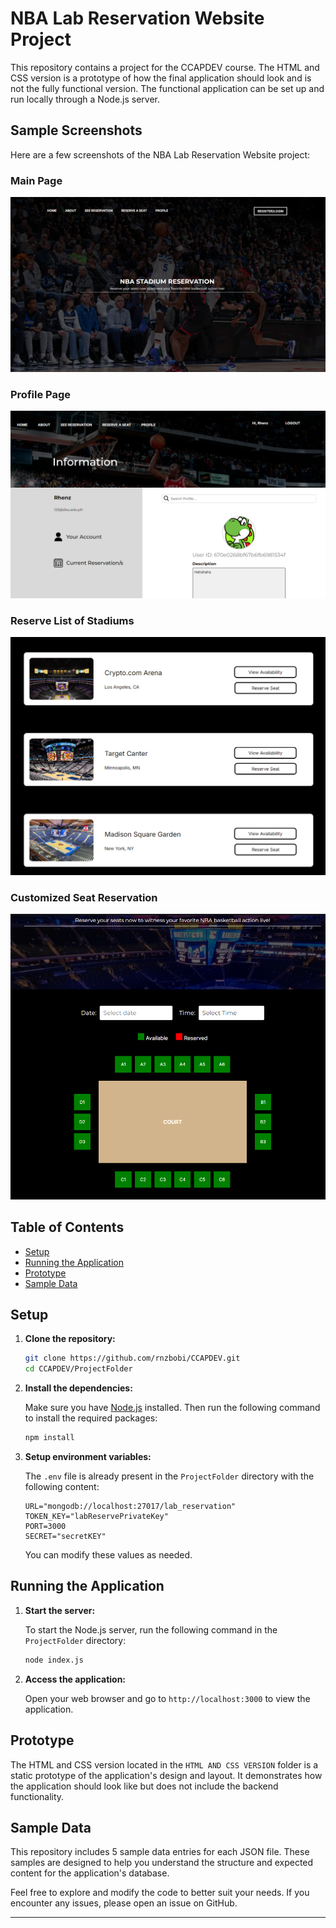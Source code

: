 # NBA Lab Reservation Website Project

This repository contains a project for the CCAPDEV course. The HTML and CSS version is a prototype of how the final application should look and is not the fully functional version. The functional application can be set up and run locally through a Node.js server.

## Sample Screenshots

Here are a few screenshots of the NBA Lab Reservation Website project:

### Main Page
![Main Page](https://github.com/rnzbobi/NBA-Lab-Reservation-Website/raw/main/Sample%20Screenshots/MainPage.png)

### Profile Page
![Profile Page](https://github.com/rnzbobi/NBA-Lab-Reservation-Website/raw/main/Sample%20Screenshots/ProfilePage.png)

### Reserve List of Stadiums
![Reserve List of Stadiums](https://github.com/rnzbobi/NBA-Lab-Reservation-Website/raw/main/Sample%20Screenshots/ReserveListStadiums.png)

### Customized Seat Reservation
![Customized Seat Reservation](https://github.com/rnzbobi/NBA-Lab-Reservation-Website/raw/main/Sample%20Screenshots/Customized%20Seat%20Reservation.png)

## Table of Contents

- [Setup](#setup)
- [Running the Application](#running-the-application)
- [Prototype](#prototype)
- [Sample Data](#sample-data)

## Setup

1. **Clone the repository:**

    ```bash
    git clone https://github.com/rnzbobi/CCAPDEV.git
    cd CCAPDEV/ProjectFolder
    ```

2. **Install the dependencies:**

    Make sure you have [Node.js](https://nodejs.org/) installed. Then run the following command to install the required packages:

    ```bash
    npm install
    ```

3. **Setup environment variables:**

    The `.env` file is already present in the `ProjectFolder` directory with the following content:

    ```env
    URL="mongodb://localhost:27017/lab_reservation"
    TOKEN_KEY="labReservePrivateKey"
    PORT=3000
    SECRET="secretKEY"
    ```

    You can modify these values as needed.

## Running the Application

1. **Start the server:**

    To start the Node.js server, run the following command in the `ProjectFolder` directory:

    ```bash
    node index.js
    ```

2. **Access the application:**

    Open your web browser and go to `http://localhost:3000` to view the application.

## Prototype

The HTML and CSS version located in the `HTML AND CSS VERSION` folder is a static prototype of the application's design and layout. It demonstrates how the application should look like but does not include the backend functionality.

## Sample Data

This repository includes 5 sample data entries for each JSON file. These samples are designed to help you understand the structure and expected content for the application's database.

Feel free to explore and modify the code to better suit your needs. If you encounter any issues, please open an issue on GitHub.

---

